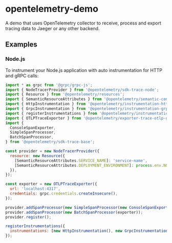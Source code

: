 # opentelemetry-demo

A demo that uses OpenTelemetry collector to receive, process and export tracing data to Jaeger or any other backend.

## Examples

### Node.js

To instrument your Node.js application with auto instrumentation for HTTP and gRPC calls:

```js
import * as grpc from '@grpc/grpc-js';
import { NodeTracerProvider } from '@opentelemetry/sdk-trace-node';
import { Resource } from '@opentelemetry/resources';
import { SemanticResourceAttributes } from '@opentelemetry/semantic-conventions';
import { HttpInstrumentation } from '@opentelemetry/instrumentation-http';
import { GrpcInstrumentation } from '@opentelemetry/instrumentation-grpc';
import { registerInstrumentations } from '@opentelemetry/instrumentation';
import { OTLPTraceExporter } from '@opentelemetry/exporter-trace-otlp-grpc';
import {
  ConsoleSpanExporter,
  SimpleSpanProcessor,
  BatchSpanProcessor,
} from '@opentelemetry/sdk-trace-base';

const provider = new NodeTracerProvider({
  resource: new Resource({
    [SemanticResourceAttributes.SERVICE_NAME]: 'service-name',
    [SemanticResourceAttributes.DEPLOYMENT_ENVIRONMENT]: process.env.NODE_ENV,
  }),
});

const exporter = new OTLPTraceExporter({
  url: 'localhost:4317',
  credentials: grpc.credentials.createInsecure(),
});

provider.addSpanProcessor(new SimpleSpanProcessor(new ConsoleSpanExporter()));
provider.addSpanProcessor(new BatchSpanProcessor(exporter));
provider.register();

registerInstrumentations({
  instrumentations: [new HttpInstrumentation(), new GrpcInstrumentation()],
});
```
